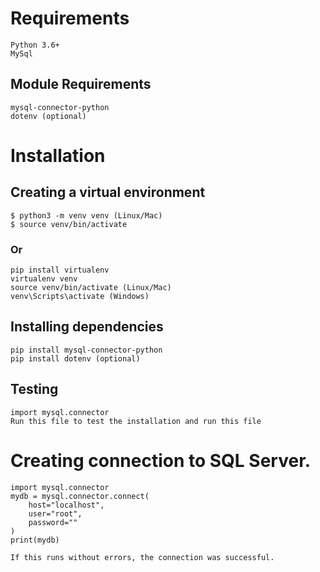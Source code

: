 # Requirements
    Python 3.6+
    MySql
## Module Requirements
    mysql-connector-python
    dotenv (optional)
# Installation
## Creating a virtual environment
    $ python3 -m venv venv (Linux/Mac)
    $ source venv/bin/activate
### Or
    pip install virtualenv
    virtualenv venv
    source venv/bin/activate (Linux/Mac)
    venv\Scripts\activate (Windows)
## Installing dependencies
    pip install mysql-connector-python
    pip install dotenv (optional)

## Testing
    import mysql.connector
    Run this file to test the installation and run this file
# Creating connection to SQL Server.
    import mysql.connector
    mydb = mysql.connector.connect(
        host="localhost",
        user="root",
        password=""
    )
    print(mydb)

    If this runs without errors, the connection was successful. 